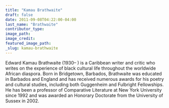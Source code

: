 ```yaml
---
title: "Kamau Brathwaite"
draft: false
date: 2011-09-08T04:22:00-04:00
last_name: "Brathwaite"
contributor_type:
image_path:
image_credit:
featured_image_path:
_slug: kamau-brathwaite
---
```


Edward Kamau Brathwaite (1930– ) is a Caribbean writer and critic who writes on the experience of black cultural life throughout the worldwide African diaspora. Born in Bridgetown, Barbados, Brathwaite was educated in Barbados and England and has received numerous awards for his poetry and cultural studies, including both Guggenheim and Fulbright Fellowships. He has been a professor of Comparative Literature at New York University since 1992 and was awarded an Honorary Doctorate from the University of Sussex in 2002.

